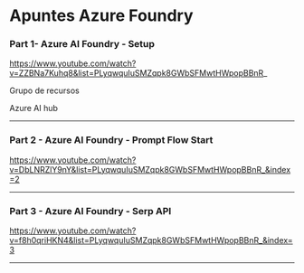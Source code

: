 # Apuntes Azure Foundry

### Part 1- Azure AI Foundry - Setup

https://www.youtube.com/watch?v=ZZBNa7Kuhq8&list=PLyqwquIuSMZqpk8GWbSFMwtHWpopBBnR_


Grupo de recursos

Azure AI hub



---


### Part 2 - Azure AI Foundry - Prompt Flow Start

https://www.youtube.com/watch?v=DbLNRZlY9nY&list=PLyqwquIuSMZqpk8GWbSFMwtHWpopBBnR_&index=2






---

### Part 3 - Azure AI Foundry - Serp API

https://www.youtube.com/watch?v=f8h0qriHKN4&list=PLyqwquIuSMZqpk8GWbSFMwtHWpopBBnR_&index=3






---









